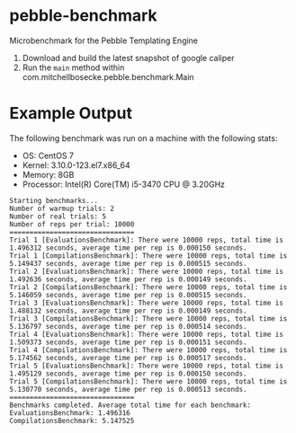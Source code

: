 pebble-benchmark
================

Microbenchmark for the Pebble Templating Engine

1. Download and build the latest snapshot of google caliper
2. Run the `main` method within com.mitchellbosecke.pebble.benchmark.Main


Example Output
===============
The following benchmark was run on a machine with the following stats:
* OS: CentOS 7
* Kernel: 3.10.0-123.el7.x86_64
* Memory: 8GB
* Processor: Intel(R) Core(TM) i5-3470 CPU @ 3.20GHz
````
Starting benchmarks...
Number of warmup trials: 2
Number of real trials: 5
Number of reps per trial: 10000
===============================
Trial 1 [EvaluationsBenchmark]: There were 10000 reps, total time is 1.496312 seconds, average time per rep is 0.000150 seconds.
Trial 1 [CompilationsBenchmark]: There were 10000 reps, total time is 5.149437 seconds, average time per rep is 0.000515 seconds.
Trial 2 [EvaluationsBenchmark]: There were 10000 reps, total time is 1.492636 seconds, average time per rep is 0.000149 seconds.
Trial 2 [CompilationsBenchmark]: There were 10000 reps, total time is 5.146059 seconds, average time per rep is 0.000515 seconds.
Trial 3 [EvaluationsBenchmark]: There were 10000 reps, total time is 1.488132 seconds, average time per rep is 0.000149 seconds.
Trial 3 [CompilationsBenchmark]: There were 10000 reps, total time is 5.136797 seconds, average time per rep is 0.000514 seconds.
Trial 4 [EvaluationsBenchmark]: There were 10000 reps, total time is 1.509373 seconds, average time per rep is 0.000151 seconds.
Trial 4 [CompilationsBenchmark]: There were 10000 reps, total time is 5.174562 seconds, average time per rep is 0.000517 seconds.
Trial 5 [EvaluationsBenchmark]: There were 10000 reps, total time is 1.495129 seconds, average time per rep is 0.000150 seconds.
Trial 5 [CompilationsBenchmark]: There were 10000 reps, total time is 5.130770 seconds, average time per rep is 0.000513 seconds.
===============================
Benchmarks completed. Average total time for each benchmark:
EvaluationsBenchmark: 1.496316
CompilationsBenchmark: 5.147525
````
